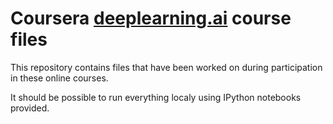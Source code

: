 # Coursera [deeplearning.ai](https://www.deeplearning.ai) course files

This repository contains files that have been worked on during participation in these online courses. 

It should be possible to run everything localy using IPython notebooks provided.